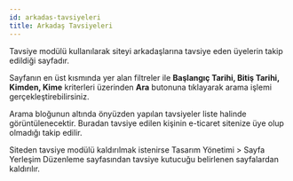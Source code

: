 ```yaml
---
id: arkadas-tavsiyeleri
title: Arkadaş Tavsiyeleri
---
```


Tavsiye modülü kullanılarak siteyi arkadaşlarına tavsiye eden üyelerin takip edildiği sayfadır.

Sayfanın en üst kısmında yer alan filtreler ile **Başlangıç Tarihi, Bitiş Tarihi, Kimden, Kime** kriterleri üzerinden **Ara** butonuna tıklayarak arama işlemi gerçekleştirebilirsiniz.

Arama bloğunun altında önyüzden yapılan tavsiyeler liste halinde görüntülenecektir. Buradan tavsiye edilen kişinin e-ticaret sitenize üye olup olmadığı takip edilir.

Siteden tavsiye modülü kaldırılmak istenirse Tasarım Yönetimi > Sayfa Yerleşim Düzenleme sayfasından tavsiye kutucuğu belirlenen sayfalardan kaldırılır.

